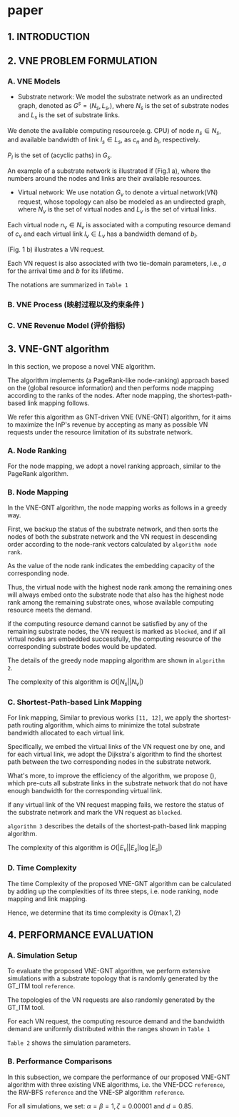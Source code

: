 # paper

## 1. INTRODUCTION

## 2. VNE PROBLEM FORMULATION

### A. VNE Models

- Substrate network: We model the substrate network as an undirected graph, denoted as $G^s = (N_s, L_s,)$, where $N_s$ is the set of substrate nodes and $L_s$ is the set of substrate links.

We denote the available computing resource(e.g. CPU) of node $n_s \in N_s$, and available bandwidth of link $l_s \in L_s$, as $c_n$ and $b_l$, respectively.

$P_l$ is the set of (acyclic paths) in $G_s$.

An example of a substrate network is illustrated if (Fig.1 a), where the numbers around the nodes and links are their available resources.

- Virtual network: We use notation $G_v$ to denote a virtual network(VN) request, whose topology can also be modeled as an undirected graph, where $N_v$ is the set of virtual nodes and $L_v$ is the set of virtual links.

Each virtual node $n_v \in N_v$ is associated with a computing resource demand of $c_v$ and each virtual link $l_v \in L_v$ has a bandwidth demand of $b_l$.

(Fig. 1 b) illustrates a VN request.

Each VN request is also associated with two tie-domain parameters, i.e., $a$ for the arrival time and $b$ for its lifetime.

The notations are summarized in `Table 1`

### B. VNE Process (映射过程以及约束条件 )

### C. VNE Revenue Model (评价指标)

## 3. VNE-GNT algorithm

In this section, we propose a novel VNE algorithm.

The algorithm implements (a PageRank-like node-ranking) approach based on the (global resource information) and then performs node mapping according to the ranks of the nodes. After node mapping, the shortest-path-based link mapping follows.

We refer this algorithm as GNT-driven VNE (VNE-GNT) algorithm, for it aims to maximize the InP's revenue by accepting as many as possible VN requests under the resource limitation of its substrate network.

### A. Node Ranking

For the node mapping, we adopt a novel ranking approach, similar to the PageRank algorithm.

### B. Node Mapping

In the VNE-GNT algorithm, the node mapping works as follows in a greedy way.

First, we backup the status of the substrate network, and then sorts the nodes of both the substrate network and the VN request in descending order according to the node-rank vectors calculated by `algorithm node rank`.

As the value of the node rank indicates the embedding capacity of the corresponding node.

Thus, the virtual node with the highest node rank among the remaining ones will always embed onto the substrate node that also has the highest node rank among the remaining substrate ones, whose available computing resource meets the demand.

if the computing resource demand cannot be satisfied by any of the remaining substrate nodes, the VN request is marked as `blocked`, and if all virtual nodes ars embedded successfully, the computing resource of the corresponding substrate bodes would be updated.

The details of the greedy node mapping algorithm are shown in `algorithm 2`.

The complexity of this algorithm is $O(|N_s||N_v|)$

### C. Shortest-Path-based Link Mapping

For link mapping, Similar to previous works `[11, 12]`, we apply the shortest-path routing algorithm, which aims to minimize the total substrate bandwidth allocated to each virtual link.

Specifically, we embed the virtual links of the VN request one by one, and for each virtual link, we adopt the Dijkstra's algorithm to find the shortest path between the two corresponding nodes in the substrate network.

What's more, to improve the efficiency of the algorithm, we propose (), which pre-cuts all substrate links in the substrate network that do not have enough bandwidth for the corresponding virtual link.

if any virtual link of the VN request mapping fails, we restore the status of the substrate network and mark the VN request as `blocked`.

`algorithm 3` describes the details of the shortest-path-based link mapping algorithm.

The complexity of this algorithm is $O(|E_v||E_s|\log {|E_s|})$

### D. Time Complexity

The time Complexity of the proposed VNE-GNT algorithm can be calculated by adding up the complexities of its three steps, i.e. node ranking, node mapping and link mapping.

Hence, we determine that its time complexity is $O(\max {1, 2})$

## 4. PERFORMANCE EVALUATION

### A. Simulation Setup

To evaluate the proposed VNE-GNT algorithm, we perform extensive simulations with a substrate topology that is randomly generated by the GT_ITM tool `reference`.

The topologies of the VN requests are also randomly generated by the GT_ITM tool.

For each VN request, the computing resource demand and the bandwidth demand are uniformly distributed within the ranges shown in `Table 1`

`Table 2` shows the simulation parameters.

### B. Performance Comparisons

In this subsection, we compare the performance of our proposed VNE-GNT algorithm with three existing VNE algorithms, i.e. the VNE-DCC `reference`, the RW-BFS `reference` and the VNE-SP algorithm `reference`.

For all simulations, we set: $\alpha = \beta = 1, \zeta = 0.00001$ and $d = 0.85$.
